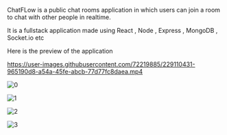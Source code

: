 ChatFLow is a public chat rooms application in which users can join a room to chat with other people in realtime.

It is a fullstack application made using React , Node , Express , MongoDB , Socket.io etc


Here is the preview of the application

https://user-images.githubusercontent.com/72219885/229110431-965190d8-a54a-45fe-abcb-77d77fc8daea.mp4

![0](https://user-images.githubusercontent.com/72219885/229113183-c4c17427-3fdf-48d9-82de-6ad420f4a4c3.png)


![1](https://user-images.githubusercontent.com/72219885/229112933-e597a86b-6cdc-466c-95bf-7c36149899a9.png)


![2](https://user-images.githubusercontent.com/72219885/229112963-8ea61e86-4a7f-42c8-95e0-90107aa2435b.png)

![3](https://user-images.githubusercontent.com/72219885/229112977-7d86639d-75f2-4d3e-99f6-b6d9cbe58509.png)
